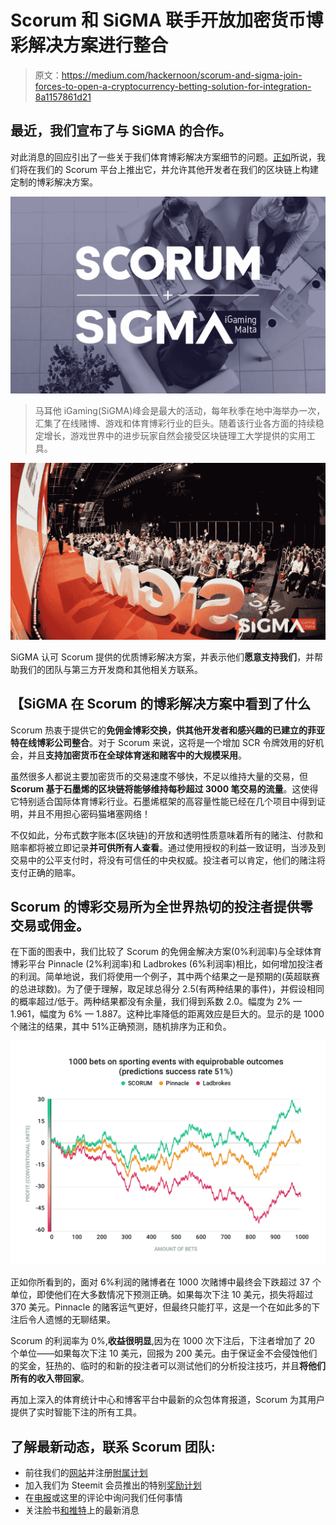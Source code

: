 # Scorum 和 SiGMA 联手开放加密货币博彩解决方案进行整合

> 原文：<https://medium.com/hackernoon/scorum-and-sigma-join-forces-to-open-a-cryptocurrency-betting-solution-for-integration-8a1157861d21>

## 最近，我们宣布了与 SiGMA 的合作。

对此消息的回应引出了一些关于我们体育博彩解决方案细节的问题。[正如](https://maltaigamingsummit.com/latest-news/a-global-sports-betting-solution-provided-by-sports-media-platform-scorum/)所说，我们将在我们的 Scorum 平台上推出它，并允许其他开发者在我们的区块链上构建定制的博彩解决方案。

![](img/f82c3c24c4cca2527d876601607717e5.png)

> 马耳他 iGaming(SiGMA)峰会是最大的活动，每年秋季在地中海举办一次，汇集了在线赌博、游戏和体育博彩行业的巨头。随着该行业各方面的持续稳定增长，游戏世界中的进步玩家自然会接受区块链理工大学提供的实用工具。

![](img/153452705c95af27db5509997a47cbb7.png)

SiGMA 认可 Scorum 提供的优质博彩解决方案，并表示他们**愿意支持我们**，并帮助我们的团队与第三方开发商和其他相关方联系。

## 【SiGMA 在 Scorum 的博彩解决方案中看到了什么

Scorum 热衷于提供它的**免佣金博彩交换，供其他开发者和感兴趣的已建立的菲亚特在线博彩公司整合**。对于 Scorum 来说，这将是一个增加 SCR 令牌效用的好机会，并且**支持加密货币在全球体育迷和赌客中的大规模采用**。

虽然很多人都说主要加密货币的交易速度不够快，不足以维持大量的交易，但 **Scorum 基于石墨烯的区块链将能够维持每秒超过 3000 笔交易的流量**。这使得它特别适合国际体育博彩行业。石墨烯框架的高容量性能已经在几个项目中得到证明，并且不用担心密码猫堵塞网络！

不仅如此，分布式数字账本(区块链)的开放和透明性质意味着所有的赌注、付款和赔率都将被立即记录**并可供所有人查看**。通过使用授权的利益一致证明，当涉及到交易中的公平支付时，将没有可信任的中央权威。投注者可以肯定，他们的赌注将支付正确的赔率。

## Scorum 的博彩交易所为全世界热切的投注者提供零交易或佣金。

在下面的图表中，我们比较了 Scorum 的免佣金解决方案(0%利润率)与全球体育博彩平台 Pinnacle (2%利润率)和 Ladbrokes (6%利润率)相比，如何增加投注者的利润。简单地说，我们将使用一个例子，其中两个结果之一是预期的(英超联赛的总进球数)。为了便于理解，取足球总得分 2.5(有两种结果的事件)，并假设相同的概率超过/低于。两种结果都没有余量，我们得到系数 2.0。幅度为 2% — 1.961，幅度为 6% — 1.887。这种比率降低的距离效应是巨大的。显示的是 1000 个赌注的结果，其中 51%正确预测，随机排序为正和负。

![](img/32a843c72ffc30df9b43e7d9322bf641.png)

正如你所看到的，面对 6%利润的赌博者在 1000 次赌博中最终会下跌超过 37 个单位，即使他们在大多数情况下预测正确。如果每次下注 10 美元，损失将超过 370 美元。Pinnacle 的赌客运气更好，但最终只能打平，这是一个在如此多的下注后令人遗憾的无聊结果。

Scorum 的利润率为 0%,**收益很明显**,因为在 1000 次下注后，下注者增加了 20 个单位——如果每次下注 10 美元，回报为 200 美元。由于保证金不会侵蚀他们的奖金，狂热的、临时的和新的投注者可以测试他们的分析投注技巧，并且**将他们所有的收入带回家**。

再加上深入的体育统计中心和博客平台中最新的众包体育报道，Scorum 为其用户提供了实时智能下注的所有工具。

## **了解最新动态，联系 Scorum 团队:**

*   前往我们的[网站](https://www.scorumcoins.com/en-us/)并注册[附属计划](/@scorum/believe-in-blockchain-tech-and-love-sports-a5daaf051f89)
*   加入我们为 Steemit 会员推出的特别[奖励计划](https://hackernoon.com/how-to-follow-these-steps-to-join-the-special-bounty-program-for-steemians-7af18bb9117d)
*   在[电报](https://telegram.me/SCORUM)或这里的评论中询问我们任何事情
*   关注脸书[和推特](https://www.facebook.com/SCORUM.COMMUNITY/)上的最新消息